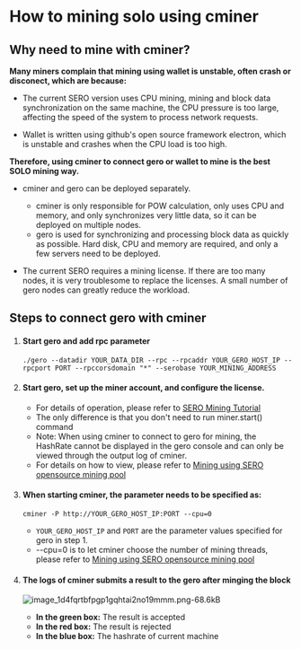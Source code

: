 # How to mining solo using cminer

## Why need to mine with cminer?

**Many miners complain that mining using wallet is unstable, often crash or disconect, which are because:**

* The current SERO version uses CPU mining, mining and block data synchronization on the same machine, the CPU pressure is too large, affecting the speed of the system to process network requests.

* Wallet is written using github's open source framework electron, which is unstable and crashes when the CPU load is too high.

**Therefore, using cminer to connect gero or wallet to mine is the best SOLO mining way.**

* cminer and gero can be deployed separately.
  * cminer is only responsible for POW calculation, only uses CPU and memory, and only synchronizes very little data, so it can be deployed on multiple nodes.
  * gero is used for synchronizing and processing block data as quickly as possible. Hard disk, CPU and memory are required, and only a few servers need to be deployed.

* The current SERO requires a mining license. If there are too many nodes, it is very troublesome to replace the licenses. A small number of gero nodes can greatly reduce the workload.

## Steps to connect gero with cminer

1. #### Start gero and add rpc parameter

   ```shell
   ./gero --datadir YOUR_DATA_DIR --rpc --rpcaddr YOUR_GERO_HOST_IP --rpcport PORT --rpccorsdomain "*" --serobase YOUR_MINING_ADDRESS
   ```

2. #### Start gero, set up the miner account, and configure the license.

   * For details of operation, please refer to [SERO Mining Tutorial](file=Start/from-the-binary-package)
   * The only difference is that you don't need to run miner.start() command
   * Note: When using cminer to connect to gero for mining, the HashRate cannot be displayed in the gero console and can only be viewed through the output log of cminer.
   * For details on how to view, please refer to [Mining using SERO opensource mining pool](file=Start/mined-in-the-mine-pool)

3. #### When starting cminer, the parameter needs to be specified as:

   ```shell
   cminer -P http://YOUR_GERO_HOST_IP:PORT --cpu=0
   ```

   * `YOUR_GERO_HOST_IP` and `PORT` are the parameter values specified for gero in step 1.
   * --cpu=0 is to let cminer choose the number of mining threads, please refer to [Mining using SERO opensource mining pool](file=Start/mined-in-the-mine-pool)

4. #### The logs of cminer submits a result to the gero after minging the block
   ![image_1d4fqrtbfpgp1gqhtai2no19mmm.png-68.6kB][1]

   * **In the green box:** The result is accepted
   * **In the red box:** The result is rejected
   * **In the blue box:** The hashrate of current machine

[1]: http://static.zybuluo.com/erlenzi-han/lmb61zmh57gw5zt9nmf5wbb3/image_1d4fqrtbfpgp1gqhtai2no19mmm.png

